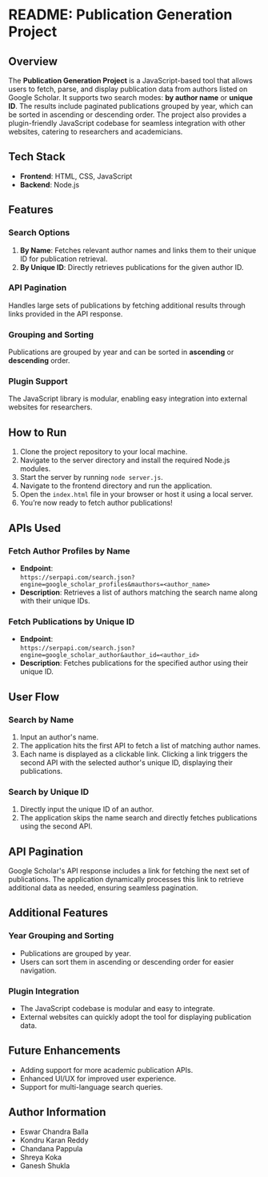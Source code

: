 # README: Publication Generation Project

## Overview

The **Publication Generation Project** is a JavaScript-based tool that allows users to fetch, parse, and display publication data from authors listed on Google Scholar. It supports two search modes: **by author name** or **unique ID**. The results include paginated publications grouped by year, which can be sorted in ascending or descending order. The project also provides a plugin-friendly JavaScript codebase for seamless integration with other websites, catering to researchers and academicians.

## Tech Stack

- **Frontend**: HTML, CSS, JavaScript
- **Backend**: Node.js

## Features

### Search Options

1. **By Name**: Fetches relevant author names and links them to their unique ID for publication retrieval.
2. **By Unique ID**: Directly retrieves publications for the given author ID.

### API Pagination

Handles large sets of publications by fetching additional results through links provided in the API response.

### Grouping and Sorting

Publications are grouped by year and can be sorted in **ascending** or **descending** order.

### Plugin Support

The JavaScript library is modular, enabling easy integration into external websites for researchers.

## How to Run

1. Clone the project repository to your local machine.
2. Navigate to the server directory and install the required Node.js modules.
3. Start the server by running `node server.js`.
4. Navigate to the frontend directory and run the application.
5. Open the `index.html` file in your browser or host it using a local server.
6. You’re now ready to fetch author publications!

## APIs Used

### Fetch Author Profiles by Name

- **Endpoint**:  
  `https://serpapi.com/search.json?engine=google_scholar_profiles&mauthors=<author_name>`
- **Description**: Retrieves a list of authors matching the search name along with their unique IDs.

### Fetch Publications by Unique ID

- **Endpoint**:  
  `https://serpapi.com/search.json?engine=google_scholar_author&author_id=<author_id>`
- **Description**: Fetches publications for the specified author using their unique ID.

## User Flow

### Search by Name

1. Input an author's name.
2. The application hits the first API to fetch a list of matching author names.
3. Each name is displayed as a clickable link. Clicking a link triggers the second API with the selected author's unique ID, displaying their publications.

### Search by Unique ID

1. Directly input the unique ID of an author.
2. The application skips the name search and directly fetches publications using the second API.

## API Pagination

Google Scholar's API response includes a link for fetching the next set of publications. The application dynamically processes this link to retrieve additional data as needed, ensuring seamless pagination.

## Additional Features

### Year Grouping and Sorting

- Publications are grouped by year.
- Users can sort them in ascending or descending order for easier navigation.

### Plugin Integration

- The JavaScript codebase is modular and easy to integrate.
- External websites can quickly adopt the tool for displaying publication data.

## Future Enhancements

- Adding support for more academic publication APIs.
- Enhanced UI/UX for improved user experience.
- Support for multi-language search queries.

## Author Information

- Eswar Chandra Balla
- Kondru Karan Reddy
- Chandana Pappula
- Shreya Koka
- Ganesh Shukla

